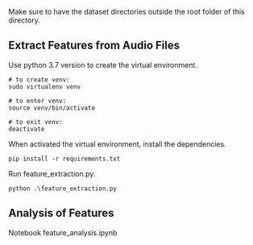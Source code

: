 Make sure to have the dataset directories outside the root folder of this directory.

## Extract Features from Audio Files

Use python 3.7 version to create the virtual environment.

    # to create venv:
    sudo virtualenv venv

    # to enter venv:
    source venv/bin/activate

    # to exit venv:
    deactivate

When activated the virtual environment, install the dependencies.

    pip install -r requirements.txt

Run feature_extraction.py.

    python .\feature_extraction.py


## Analysis of Features

Notebook feature_analysis.ipynb